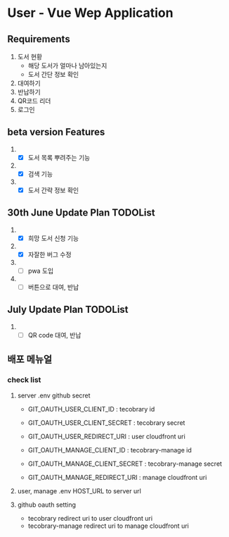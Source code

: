 # User - Vue Wep Application
## Requirements
1. 도서 현황
    - 해당 도서가 얼마나 남아있는지
    - 도서 간단 정보 확인
2. 대여하기
3. 반납하기
4. QR코드 리더
5. 로그인

## beta version Features
1. - [x] 도서 목록 뿌려주는 기능
2. - [x] 검색 기능
3. - [x] 도서 간략 정보 확인

## 30th June Update Plan TODOList
1. - [x] 희망 도서 신청 기능
2. - [x] 자잘한 버그 수정
3. - [ ] pwa 도입
4. - [ ] 버튼으로 대여, 반납

## July Update Plan TODOList
1. - [ ] QR code 대여, 반납

## 배포 메뉴얼
### check list
1. server .env github secret
    - GIT_OAUTH_USER_CLIENT_ID : tecobrary id
    - GIT_OAUTH_USER_CLIENT_SECRET : tecobrary secret
    - GIT_OAUTH_USER_REDIRECT_URI : user cloudfront uri

    - GIT_OAUTH_MANAGE_CLIENT_ID : tecobrary-manage id
    - GIT_OAUTH_MANAGE_CLIENT_SECRET : tecobrary-manage secret
    - GIT_OAUTH_MANAGE_REDIRECT_URI : manage cloudfront uri

2. user, manage .env HOST_URL to server url

3. github oauth setting
    - tecobrary redirect uri to user cloudfront uri
    - tecobrary-manage redirect uri to manage cloudfront uri
